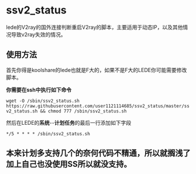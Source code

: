 # ssv2_status
lede的V2ray的国外连接判断重启V2ray的脚本，主要适用于动态IP，以及其他情况导致v2ray失效的情况。
## 使用方法
首先你得是koolshare的lede也就是F大的，如果不是F大的LEDE你可能需要修改脚本。

**你需要在ssh中执行如下命令**

`wget -O /sbin/ssv2_status.sh https://raw.githubusercontent.com/user1121114685/ssv2_status/master/ssv2_status.sh && chmod 777 /sbin/ssv2_status.sh`

然后在LEDE的**系统**--**计划任务**的最后一行添加如下字段

`*/5 * * * * /sbin/ssv2_status.sh`

## 本来计划多支持几个的奈何代码不精通，所以就搁浅了加上自己也没使用SS所以就没支持。

